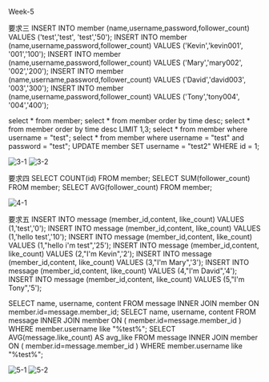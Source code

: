 Week-5

要求三
INSERT INTO member (name,username,password,follower_count) VALUES ('test','test', 'test','50');
INSERT INTO member (name,username,password,follower_count) VALUES ('Kevin','kevin001', '001','100');
INSERT INTO member (name,username,password,follower_count) VALUES ('Mary','mary002', '002','200');
INSERT INTO member (name,username,password,follower_count) VALUES ('David','david003', '003','300');
INSERT INTO member (name,username,password,follower_count) VALUES ('Tony','tony004', '004','400');

select * from member;
select * from member order by time desc;
select * from member order by time desc LIMIT 1,3;
select * from member where username = "test";
select * from member where username = "test" and password = "test";
UPDATE member SET username = "test2" WHERE id = 1;

![3-1](https://user-images.githubusercontent.com/101781321/196498650-4f03d03f-7420-4ef5-8521-c3f85d4c51c5.JPG)
![3-2](https://user-images.githubusercontent.com/101781321/196498663-f467f42e-aeb8-47ea-a6af-3c949f515eb1.JPG)

要求四
SELECT COUNT(id) FROM member;
SELECT SUM(follower_count) FROM member;
SELECT AVG(follower_count) FROM member;

![4-1](https://user-images.githubusercontent.com/101781321/196498823-bc680203-ce19-4dff-a199-5b44e9f1103c.JPG)

要求五
INSERT INTO message (member_id,content, like_count) VALUES (1,'test','0');
INSERT INTO message (member_id,content, like_count) VALUES (1,'hello test','10');
INSERT INTO message (member_id,content, like_count) VALUES (1,"hello i'm test",'25');
INSERT INTO message (member_id,content, like_count) VALUES (2,"I'm Kevin",'2');
INSERT INTO message (member_id,content, like_count) VALUES (3,"I'm Mary",'3');
INSERT INTO message (member_id,content, like_count) VALUES (4,"I'm David",'4');
INSERT INTO message (member_id,content, like_count) VALUES (5,"I'm Tony",'5');

SELECT name, username, content FROM message INNER JOIN member ON member.id=message.member_id;
SELECT name, username, content FROM message INNER JOIN member ON ( member.id=message.member_id ) WHERE member.username like "%test%";
SELECT AVG(message.like_count) AS avg_like FROM message INNER JOIN member ON ( member.id=message.member_id ) WHERE member.username like "%test%";

![5-1](https://user-images.githubusercontent.com/101781321/196499098-1082dcd5-d0d5-4a5b-b759-03601df76389.JPG)
![5-2](https://user-images.githubusercontent.com/101781321/196499127-346a7831-0dd4-4e7a-aee5-911023354804.JPG)
